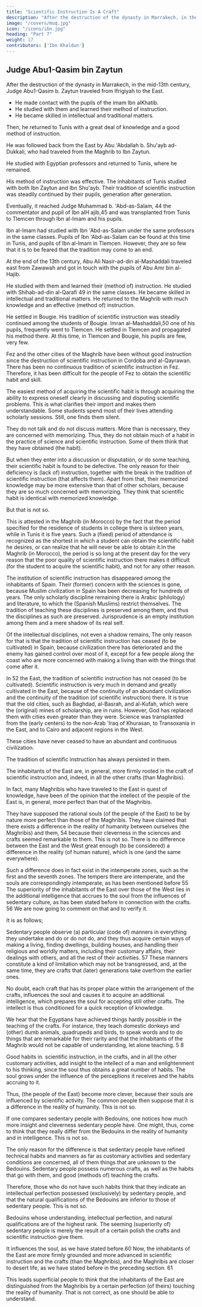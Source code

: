 ```yaml
---
title: "Scientific Instruction Is A Craft"
description: "After the destruction of the dynasty in Marrakech, in the mid-13th century, Judge Abu1-Qasim b. Zaytun traveled from Ifrigiyah to the East"
image: "/covers/muq.jpg"
icon: "/icons/ibn.jpg"
heading: "Part 7"
weight: 17
contributors: ['Ibn Khaldun']
---
```



## Judge Abu1-Qasim bin Zaytun

After the destruction of the dynasty in Marrakech, in the mid-13th century, Judge Abu1-Qasim b. Zaytun traveled from Ifrigiyah to the East.
- He made contact with the pupils of the imam Ibn alKhatib.
- He studied with them and learned their method of instruction.
- He became skilled in intellectual and traditional matters.

Then, he returned to Tunis with a great deal of knowledge and a good method of instruction.

He was followed back from the East by Abu 'Abdallah b. Shu'ayb ad-Dukkali, who had traveled from the Maghrib to Ibn Zaytun. 

He studied with Egyptian professors and returned to Tunis, where he remained.

His method of instruction was effective. The inhabitants of Tunis studied with both Ibn Zaytun and Ibn Shu'ayb. Their tradition of scientific instruction was steadily continued by their pupils, generation after generation. 

Eventually, it reached Judge Muhammad b. 'Abd-as-Salam, 44 the commentator and pupil of Ibn alH ajib,45 and was transplanted from Tunis to Tlemcen through Ibn al-Imam  and his pupils.

Ibn al-Imam had studied with Ibn 'Abd-as-Salam under the same professors in the same classes. Pupils of Ibn 'Abd-as-Salam can be found at this time in Tunis, and pupils of Ibn al-Imam in Tlemcen. However, they are so few that it is to be feared that the tradition may come to an end.

At the end of the 13th century, Abu Ali Nasir-ad-din al-Mashaddali traveled east from Zawawah and got in touch with the pupils of Abu Amr bin al-Hajib. 

He studied with them and learned their (method of) instruction. He studied with Shihab-ad-din al-Qarafi 49 in the same classes. He became skilled in intellectual and traditional matters. He returned to the Maghrib with much knowledge and an effective (method of) instruction. 

He settled in Bougie. His tradition of scientific instruction was steadily continued among the students of Bougie. Imran al-Mashaddali,50 one of his pupils, frequently went to Tlemcen. He settled in Tlemcen and propagated his method there. At this time, in Tlemcen and Bougie, his pupils are few, very few.

Fez and the other cities of the Maghrib have been without good instruction since the destruction of scientific instruction in Cordoba and al-Qayrawan. There has been no continuous tradition of scientific instruction in Fez. Therefore, it has been difficult for the people of Fez to obtain the scientific habit and skill.

The easiest method of acquiring the scientific habit is through acquiring the ability to express oneself clearly in discussing and disputing scientific problems. This is what clarifies their import and makes them understandable. Some students spend most of their lives attending scholarly sessions. Still, one finds them silent.

They do not talk and do not discuss matters. More than is necessary, they are concerned with memorizing. Thus, they do not obtain much of a habit in the practice of science and scientific instruction. Some of them think that they have obtained (the habit).

But when they enter into a discussion or disputation, or do some teaching, their scientific habit is found to be defective. The only reason for their deficiency is (lack of) instruction, together with the break in the tradition of scientific instruction (that affects them). Apart from that, their memorized knowledge may be more extensive than that of other scholars, because they are so much concerned with memorizing. They think that scientific habit is identical with memorized knowledge. 

But that is not so.

This is attested in the Maghrib (in Morocco) by the fact that the period specified for the residence of students in college there is sixteen years, while in Tunis it is five years. Such a (fixed) period of attendance is recognized as the shortest in which a student can obtain the scientific habit he desires, or can realize that he will never be able to obtain it.In the Maghrib (in Morocco), the period is so long at the present day for the very reason that the poor quality of scientific instruction there makes it difficult (for the student to acquire the scientific habit), and not for any other reason.

The institution of scientific instruction has disappeared among the inhabitants of Spain. Their (former) concern with the sciences is gone, because Muslim civilization in Spain has been decreasing for hundreds of years. The only scholarly discipline remaining there is Arabic (philology) and literature, to which the (Spanish Muslims) restrict themselves. The tradition of teaching these disciplines is preserved among them, and thus the disciplines as such are preserved. Jurisprudence is an empty institution among them and a mere shadow of its real self. 

Of the intellectual disciplines, not even a shadow remains, The only reason for that is that the tradition of scientific instruction has ceased (to be cultivated) in Spain, because civilization there has deteriorated and the enemy has gained control over most of it, except for a few people along the coast who are more concerned with making a living than with the things that come after it.

In 52 the East, the tradition of scientific instruction has not ceased (to be cultivated). Scientific instruction is very much in demand and greatly cultivated in the East, because of the continuity of an abundant civilization and the continuity of the tradition (of scientific instruction) there. It is true that the old cities, such as Baghdad, al-Basrah, and al-Kufah, which were the (original) mines of scholarship, are in ruins. However, God has replaced them with cities even greater than they were. Science was transplanted from the (early centers) to the non-Arab 'Iraq of Khurasan, to Transoxania in the East, and to Cairo and adjacent regions in the West. 

These cities have never ceased to have an abundant and continuous civilization.

The tradition of scientific instruction has always persisted in them. 

The inhabitants of the East are, in general, more firmly rooted in the craft of scientific instruction and, indeed, in all the other crafts (than Maghribis). 

In fact, many Maghribis who have traveled to the East in quest of knowledge, have been of the opinion that the intellect of the people of the East is, in general, more perfect than that of the Maghribis. 

They have supposed the rational souls (of the people of the East) to be by nature more perfect than those of the Maghribis. They have claimed that there exists a difference in the reality of humanity between ourselves
(the Maghribis) and them, 54 because their cleverness in the sciences and crafts seemed remarkable to them. This is not so. There is no difference between the East and the West great enough (to be considered) a difference in the reality (of human nature), which is one (and the same everywhere).

Such a difference does in fact exist in the intemperate zones, such as the first and the seventh zones. The tempers there are intemperate, and the souls are correspondingly intemperate, as has been mentioned before 55 The superiority of the
inhabitants of the East over those of the West lies in the additional intelligence that accrues to the soul from the influences of sedentary culture, as has been stated before in connection with the crafts. 56 We are now going to comment on that and to verify it. 

It is as follows;

Sedentary people observe (a) particular (code of) manners in everything they undertake and do or do not do, and they thus  acquire certain ways of making a living, finding dwellings, building houses, and handling their religious and worldly matters, including their customary affairs, their dealings with others, and all the rest of their activities. 57 These manners constitute a kind of limitation which may not be transgressed, and, at the same time, they are crafts that (later) generations take overfrom the earlier ones. 

No doubt, each craft that has its proper place within the arrangement of the crafts, influences the soul and causes it to acquire an additional intelligence, which prepares the soul for accepting still other crafts. The intellect is thus conditioned for a quick reception of knowledge.

We hear that the Egyptians have achieved things hardly possible in the teaching of the crafts. For instance, they teach domestic donkeys and (other) dumb animals, quadrupeds and birds, to speak words and to do things that are remarkable for their rarity and that the inhabitants of the Maghrib would not be capable of understanding, let alone teaching. 5 8

Good habits in. scientific instruction, in the crafts, and in all the other customary activities, add insight to the intellect of a man and enlightenment to his thinking, since the soul thus obtains a great number of habits. The soul grows under the influence of the perceptions it receives and the habits accruing to it. 

Thus, (the people of the East) become more clever, because their souls are influenced by scientific activity. The common people then suppose that it is a difference in the reality of humanity. This is not so. 

If one compares sedentary people with Bedouins, one notices how much more insight and cleverness sedentary people have. One might, thus, come to think that they really differ from the Bedouins in the reality of humanity and in intelligence. This is not so. 

The only reason for the difference is that sedentary people have refined technical habits and manners as far as customary activities and sedentary conditions are concerned, all of them things that are unknown to the Bedouins. Sedentary people possess numerous crafts, as well as the habits that go with them, and good (methods of) teaching the crafts. 

Therefore, those who do not have such habits think that they indicate an intellectual perfection possessed (exclusively) by sedentary people, and that the natural qualifications of the Bedouins are inferior to those of sedentary people. This
is not so. 

Bedouins whose understanding, intellectual perfection, and natural qualifications are of the highest rank. The seeming (superiority of) sedentary people is merely the result of a certain polish the crafts and scientific instruction give them. 

It influences the soul, as we have stated before.60 Now, the inhabitants of the East are more firmly grounded and more advanced in scientific instruction and the crafts (than the Maghribis), and the Maghribis are closer to desert life, as we have stated before in the preceding section. 61 

This leads superficial people to think that the inhabitants of the East are distinguished from the Maghribis by a certain
perfection (of theirs) touching the reality of humanity. That is not correct, as one should be able to understand. 
